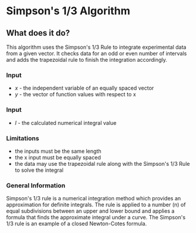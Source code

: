 # Simpson's 1/3 Algorithm

## What does it do?
This algorithm uses the Simpson's 1/3 Rule to integrate experimental data from a given vector. It checks data for an odd or even number of intervals and adds the trapezoidal rule to finish the integration accordingly. 

### Input
- *x* - the independent variable of an equally spaced vector
- *y* - the vector of function values with respect to x

### Input
- *I* - the calculated numerical integral value

### Limitations
- the inputs must be the same length
- the x input must be equally spaced
- the data may use the trapezoidal rule along with the Simpson's 1/3 Rule to solve the integral

### General Information
Simpson's 1/3 rule is a numerical integration method which provides an approximation for definite integrals. The rule is applied to a number (n) of equal subdivisions between an upper and lower bound and applies a formula that finds the approximate integral under a curve. The Simpson's 1/3 rule is an example of a closed Newton-Cotes formula.
